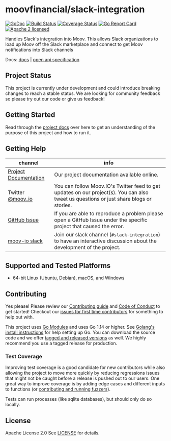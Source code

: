 <!--generated-from:0b928d1de4e8b057456931b14ab199e0d9f3509d024366c5205cff7526495a7d DO NOT REMOVE, DO UPDATE -->
moovfinancial/slack-integration
===

[![GoDoc](https://godoc.org/github.com/moovfinancial/slack-integration?status.svg)](https://godoc.org/github.com/moovfinancial/slack-integration)
[![Build Status](https://github.com/moovfinancial/slack-integration/workflows/Go/badge.svg)](https://github.com/moovfinancial/slack-integration/actions)
[![Coverage Status](https://codecov.io/gh/moovfinancial/slack-integration/branch/master/graph/badge.svg)](https://codecov.io/gh/moovfinancial/slack-integration)
[![Go Report Card](https://goreportcard.com/badge/github.com/moovfinancial/slack-integration)](https://goreportcard.com/report/github.com/moovfinancial/slack-integration)
[![Apache 2 licensed](https://img.shields.io/badge/license-Apache2-blue.svg)](https://raw.githubusercontent.com/moovfinancial/slack-integration/master/LICENSE)

Handles Slack's integration into Moov. This allows Slack organizations to load up Moov off the Slack marketplace and connect to get Moov notifications into Slack channels


Docs: [docs](https://moovfinancial.github.io/slack-integration/) | [open api specification](api/api.yml)

## Project Status

This project is currently under development and could introduce breaking changes to reach a stable status. We are looking for community feedback so please try out our code or give us feedback!

## Getting Started

Read through the [project docs](docs/README.md) over here to get an understanding of the purpose of this project and how to run it.

## Getting Help

 channel | info
 ------- | -------
 [Project Documentation](docs/README.md) | Our project documentation available online.
Twitter [@moov_io](https://twitter.com/moov_io)	| You can follow Moov.IO's Twitter feed to get updates on our project(s). You can also tweet us questions or just share blogs or stories.
[GitHub Issue](https://github.com/moovfinancial/slack-integration/issues) | If you are able to reproduce a problem please open a GitHub Issue under the specific project that caused the error.
[moov-io slack](https://slack.moov.io/) | Join our slack channel (`#slack-integration`) to have an interactive discussion about the development of the project.

## Supported and Tested Platforms

- 64-bit Linux (Ubuntu, Debian), macOS, and Windows

## Contributing

Yes please! Please review our [Contributing guide](CONTRIBUTING.md) and [Code of Conduct](https://github.com/moov-io/ach/blob/master/CODE_OF_CONDUCT.md) to get started! Checkout our [issues for first time contributors](https://github.com/moovfinancial/slack-integration/contribute) for something to help out with.

This project uses [Go Modules](https://github.com/golang/go/wiki/Modules) and uses Go 1.14 or higher. See [Golang's install instructions](https://golang.org/doc/install) for help setting up Go. You can download the source code and we offer [tagged and released versions](https://github.com/moovfinancial/slack-integration/releases/latest) as well. We highly recommend you use a tagged release for production.

### Test Coverage

Improving test coverage is a good candidate for new contributors while also allowing the project to move more quickly by reducing regressions issues that might not be caught before a release is pushed out to our users. One great way to improve coverage is by adding edge cases and different inputs to functions (or [contributing and running fuzzers](https://github.com/dvyukov/go-fuzz)).

Tests can run processes (like sqlite databases), but should only do so locally.

## License

Apache License 2.0 See [LICENSE](LICENSE) for details.

